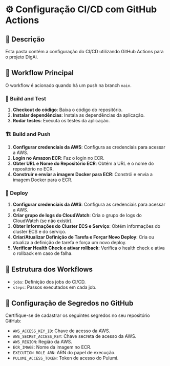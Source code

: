 # ⚙️ Configuração CI/CD com GitHub Actions

## 🌟 Descrição
Esta pasta contém a configuração do CI/CD utilizando GitHub Actions para o projeto DigAi.

## 📜 Workflow Principal
O workflow é acionado quando há um push na branch `main`.

### 🔧 Build and Test
1. **Checkout do código**: Baixa o código do repositório.
2. **Instalar dependências**: Instala as dependências da aplicação.
3. **Rodar testes**: Executa os testes da aplicação.

### 🏗️ Build and Push
1. **Configurar credenciais da AWS**: Configura as credenciais para acessar a AWS.
2. **Login no Amazon ECR**: Faz o login no ECR.
3. **Obter URL e Nome do Repositório ECR**: Obtém a URL e o nome do repositório no ECR.
4. **Construir e enviar a imagem Docker para ECR**: Constrói e envia a imagem Docker para o ECR.

### 🚀 Deploy
1. **Configurar credenciais da AWS**: Configura as credenciais para acessar a AWS.
2. **Criar grupo de logs do CloudWatch**: Cria o grupo de logs do CloudWatch (se não existir).
3. **Obter Informações do Cluster ECS e Serviço**: Obtém informações do cluster ECS e do serviço.
4. **Criar/Atualizar Definição de Tarefa e Forçar Novo Deploy**: Cria ou atualiza a definição de tarefa e força um novo deploy.
5. **Verificar Health Check e ativar rollback**: Verifica o health check e ativa o rollback em caso de falha.

## 📂 Estrutura dos Workflows
- `jobs`: Definição dos jobs do CI/CD.
- `steps`: Passos executados em cada job.

## 🔐 Configuração de Segredos no GitHub
Certifique-se de cadastrar os seguintes segredos no seu repositório GitHub:
- `AWS_ACCESS_KEY_ID`: Chave de acesso da AWS.
- `AWS_SECRET_ACCESS_KEY`: Chave secreta de acesso da AWS.
- `AWS_REGION`: Região da AWS.
- `ECR_IMAGE`: Nome da imagem no ECR.
- `EXECUTION_ROLE_ARN`: ARN do papel de execução.
- `PULUMI_ACCESS_TOKEN`: Token de acesso do Pulumi.

